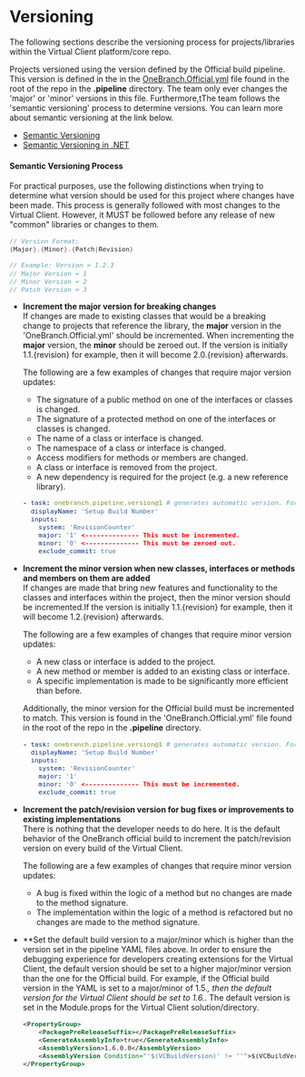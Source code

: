 # Versioning
The following sections describe the versioning process for projects/libraries within the Virtual Client platform/core repo.

Projects versioned using the version defined by the Official build pipeline. This version is defined in the in the [OneBranch.Official.yml](https://github.com/Azure/AzureVirtualClient/blob/main/.pipelines/OneBranch.Official.yml)
file found in the root of the repo in the **.pipeline** directory. The team only ever changes the 'major' or 'minor' versions in this
file. Furthermore,tThe team follows the 'semantic versioning' process to determine versions. You can learn more about semantic versioning at the 
link below.

* [Semantic Versioning](https://semver.org/)
* [Semantic Versioning in .NET](https://docs.microsoft.com/en-us/dotnet/core/versions/#semantic-versioning)

#### Semantic Versioning Process
For practical purposes, use the following distinctions when trying to determine what version should be used for this project where changes have
been made. This process is generally followed with most changes to the Virtual Client. However, it MUST be followed before any release of new
"common" libraries or changes to them.

<div style="font-size:10pt">

``` csharp
// Version Format:
{Major}.{Minor}.{Patch|Revision}

// Example: Version = 1.2.3
// Major Version = 1
// Minor Version = 2
// Patch Version = 3
```
</div>

* **Increment the major version for breaking changes**  
  If changes are made to existing classes that would be a breaking change to projects that reference the library, the **major** version in the 
  'OneBranch.Official.yml' should be incremented. When incrementing the **major** version, the **minor** should be zeroed out. If the version is 
  initially 1.1.\{revision\} for example, then it will become 2.0.\{revision\} afterwards.

  The following are a few examples of changes that require major version updates:
  * The signature of a public method on one of the interfaces or classes is changed.
  * The signature of a protected method on one of the interfaces or classes is changed.
  * The name of a class or interface is changed.
  * The namespace of a class or interface is changed.
  * Access modifiers for methods or members are changed.
  * A class or interface is removed from the project.
  * A new dependency is required for the project (e.g. a new reference library).

  <div style="font-size:10pt">

  ``` yaml
  - task: onebranch.pipeline.version@1 # generates automatic version. For other versioning options check https://aka.ms/obpipelines/versioning
    displayName: 'Setup Build Number'
    inputs:
      system: 'RevisionCounter'
      major: '1' <-------------- This must be incremented.
      minor: '0' <-------------- This must be zeroed out.
      exclude_commit: true
  ```
  </div>

* **Increment the minor version when new classes, interfaces or methods and members on them are added**  
  If changes are made that bring new features and functionality to the classes and interfaces within the project, then the minor version should be
  incremented.If the version is initially 1.1.\{revision\} for example, then it will become 1.2.\{revision\} afterwards.

  The following are a few examples of changes that require minor version updates:
  * A new class or interface is added to the project.
  * A new method or member is added to an existing class or interface.
  * A specific implementation is made to be significantly more efficient than before.

  Additionally, the minor version for the Official build must be incremented to match. This version is found in the 'OneBranch.Official.yml' file
  found in the root of the repo in the **.pipeline** directory.

  <div style="font-size:10pt">

  ``` yaml
  - task: onebranch.pipeline.version@1 # generates automatic version. For other versioning options check https://aka.ms/obpipelines/versioning
    displayName: 'Setup Build Number'
    inputs:
      system: 'RevisionCounter'
      major: '1'
      minor: '0' <-------------- This must be incremented.
      exclude_commit: true
  ```
  </div>

* **Increment the patch/revision version for bug fixes or improvements to existing implementations**  
  There is nothing that the developer needs to do here. It is the default behavior of the OneBranch official build to increment the patch/revision
  version on every build of the Virtual Client.

  The following are a few examples of changes that require minor version updates:
  * A bug is fixed within the logic of a method but no changes are made to the method signature.
  * The implementation within the logic of a method is refactored but no changes are made to the method signature.

* **Set the default build version to a major/minor which is higher than the version set in the pipeline YAML files above.
  In order to ensure the debugging experience for developers creating extensions for the Virtual Client, the default version
  should be set to a higher major/minor version than the one for the Official build. For example, if the Official build version
  in the YAML is set to a major/minor of 1.5.*, then the default version for the Virtual Client should be set to 1.6.*. The default
  version is set in the Module.props for the Virtual Client solution/directory.

  <div style="font-size:10pt">

  ``` xml
  <PropertyGroup>
      <PackagePreReleaseSuffix></PackagePreReleaseSuffix>
      <GenerateAssemblyInfo>true</GenerateAssemblyInfo>
      <AssemblyVersion>1.6.0.0</AssemblyVersion>
      <AssemblyVersion Condition="'$(VCBuildVersion)' != ''">$(VCBuildVersion)</AssemblyVersion>
  </PropertyGroup>
  ```
  </div>